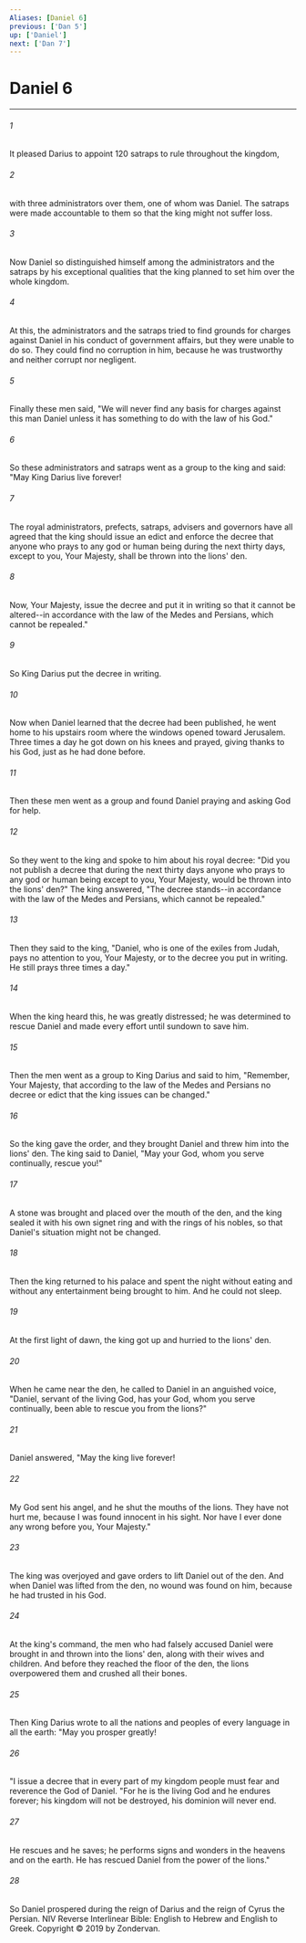 ```yaml
---
Aliases: [Daniel 6]
previous: ['Dan 5']
up: ['Daniel']
next: ['Dan 7']
---
```

# Daniel 6

***


###### 1 
It pleased Darius to appoint 120 satraps to rule throughout the kingdom, 

###### 2 
with three administrators over them, one of whom was Daniel. The satraps were made accountable to them so that the king might not suffer loss. 

###### 3 
Now Daniel so distinguished himself among the administrators and the satraps by his exceptional qualities that the king planned to set him over the whole kingdom. 

###### 4 
At this, the administrators and the satraps tried to find grounds for charges against Daniel in his conduct of government affairs, but they were unable to do so. They could find no corruption in him, because he was trustworthy and neither corrupt nor negligent. 

###### 5 
Finally these men said, "We will never find any basis for charges against this man Daniel unless it has something to do with the law of his God." 

###### 6 
So these administrators and satraps went as a group to the king and said: "May King Darius live forever! 

###### 7 
The royal administrators, prefects, satraps, advisers and governors have all agreed that the king should issue an edict and enforce the decree that anyone who prays to any god or human being during the next thirty days, except to you, Your Majesty, shall be thrown into the lions' den. 

###### 8 
Now, Your Majesty, issue the decree and put it in writing so that it cannot be altered--in accordance with the law of the Medes and Persians, which cannot be repealed." 

###### 9 
So King Darius put the decree in writing. 

###### 10 
Now when Daniel learned that the decree had been published, he went home to his upstairs room where the windows opened toward Jerusalem. Three times a day he got down on his knees and prayed, giving thanks to his God, just as he had done before. 

###### 11 
Then these men went as a group and found Daniel praying and asking God for help. 

###### 12 
So they went to the king and spoke to him about his royal decree: "Did you not publish a decree that during the next thirty days anyone who prays to any god or human being except to you, Your Majesty, would be thrown into the lions' den?" The king answered, "The decree stands--in accordance with the law of the Medes and Persians, which cannot be repealed." 

###### 13 
Then they said to the king, "Daniel, who is one of the exiles from Judah, pays no attention to you, Your Majesty, or to the decree you put in writing. He still prays three times a day." 

###### 14 
When the king heard this, he was greatly distressed; he was determined to rescue Daniel and made every effort until sundown to save him. 

###### 15 
Then the men went as a group to King Darius and said to him, "Remember, Your Majesty, that according to the law of the Medes and Persians no decree or edict that the king issues can be changed." 

###### 16 
So the king gave the order, and they brought Daniel and threw him into the lions' den. The king said to Daniel, "May your God, whom you serve continually, rescue you!" 

###### 17 
A stone was brought and placed over the mouth of the den, and the king sealed it with his own signet ring and with the rings of his nobles, so that Daniel's situation might not be changed. 

###### 18 
Then the king returned to his palace and spent the night without eating and without any entertainment being brought to him. And he could not sleep. 

###### 19 
At the first light of dawn, the king got up and hurried to the lions' den. 

###### 20 
When he came near the den, he called to Daniel in an anguished voice, "Daniel, servant of the living God, has your God, whom you serve continually, been able to rescue you from the lions?" 

###### 21 
Daniel answered, "May the king live forever! 

###### 22 
My God sent his angel, and he shut the mouths of the lions. They have not hurt me, because I was found innocent in his sight. Nor have I ever done any wrong before you, Your Majesty." 

###### 23 
The king was overjoyed and gave orders to lift Daniel out of the den. And when Daniel was lifted from the den, no wound was found on him, because he had trusted in his God. 

###### 24 
At the king's command, the men who had falsely accused Daniel were brought in and thrown into the lions' den, along with their wives and children. And before they reached the floor of the den, the lions overpowered them and crushed all their bones. 

###### 25 
Then King Darius wrote to all the nations and peoples of every language in all the earth: "May you prosper greatly! 

###### 26 
"I issue a decree that in every part of my kingdom people must fear and reverence the God of Daniel. "For he is the living God and he endures forever; his kingdom will not be destroyed, his dominion will never end. 

###### 27 
He rescues and he saves; he performs signs and wonders in the heavens and on the earth. He has rescued Daniel from the power of the lions." 

###### 28 
So Daniel prospered during the reign of Darius and the reign of Cyrus the Persian. NIV Reverse Interlinear Bible: English to Hebrew and English to Greek. Copyright © 2019 by Zondervan.
